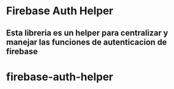 # Firebase Auth Helper

## Esta libreria es un helper para centralizar y manejar las funciones de autenticacion de firebase
# firebase-auth-helper
